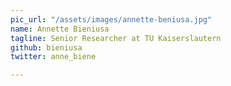 ```yaml
---
pic_url: "/assets/images/annette-beniusa.jpg"
name: Annette Bieniusa
tagline: Senior Researcher at TU Kaiserslautern
github: bieniusa
twitter: anne_biene

---
```


